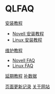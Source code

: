 # QLFAQ

[安装教程]()

  * [Novell 安装教程](novellsetup.md)
  * [Linux  安装教程](linuxsetup.md)

[维护教程]()

  * [Novell FAQ](novellfaq.md)
  * [Linux  FAQ](linuxfaq.md)

[延期教程](upgrade.md)
[补数据](sysdata.md)
<!-- [行情问题](hq.md)
[委托问题](wt.md)
[资讯问题](xlinfo.md)
[错误代码](error.md) -->
[页面更新记录](https://github.com/it-andy-hou/QianLong-FAQ/commits/gh-pages)
<a href="about.html" target="_blank">关于网站</a>